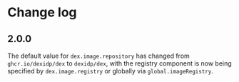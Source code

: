 # Change log

## 2.0.0

The default value for `dex.image.repository` has changed from
`ghcr.io/dexidp/dex` to `dexidp/dex`, with the registry component is now being
specified by `dex.image.registry` or globally via `global.imageRegistry`.
